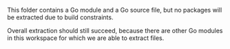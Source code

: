 This folder contains a Go module and a Go source file, but no packages will be extracted due to build constraints.

Overall extraction should still succeed, because there are other Go modules in this workspace for which we are able to extract files.
